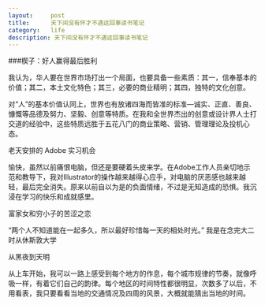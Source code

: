 ```yaml
---
layout:     post
title:      天下间没有怀才不遇这回事读书笔记
category:   life
description: 天下间没有怀才不遇这回事读书笔记
---
```

###楔子：好人赢得最后胜利

我认为，华人要在世界市场打出一个局面，也要具备一些素质：其一，信奉基本的价值；其二，本土文化特色；其三，必要的商业精明；其四，独特的文化创意。


对“人”的基本价值认同上，世界也有放诸四海而皆准的标准—诚实、正直、善良、慷慨等品德及努力、坚毅、创意等特质。在我和全世界杰出的创意或设计界人士打交道的经验中，这些特质远胜于五花八门的商业策略、营销、管理理论及投机心态。

老天安排的 Adobe 实习机会


愉快，虽然以前痛恨电脑，但还是要硬着头皮来学。在Adobe工作人员亲切地示范和教导下，我对Illustrator的操作越来越得心应手，对电脑的厌恶感也越来越轻，最后完全消失。原来以前自以为是的负面情绪，不过是无知造成的恐惧。我沉浸在学习的快乐和成就感里。

富家女和穷小子的苦涩之恋


“两个人不知道能在一起多久，所以最好珍惜每一天的相处时光。”
我是在念完大二时从休斯敦大学

从黑夜到天明

从上车开始，我可以一路上感受到每个地方的作息，每个城市规律的节奏，就像呼吸一样，有着它们自己的韵律。每个地区的时间特性都很明显，次数多了以后，不用看表，我只要看看当地的交通情况及四周的风景，大概就能猜出当地的时间。